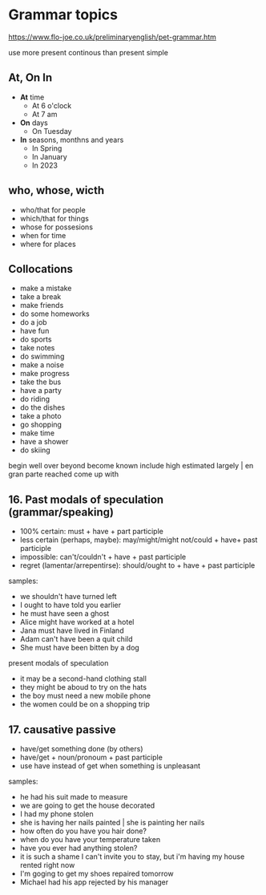 # Grammar topics

https://www.flo-joe.co.uk/preliminaryenglish/pet-grammar.htm

use more present continous than present simple



## At, On In

* **At** time
    * At 6 o'clock
    * At 7 am
* **On** days
    * On Tuesday
* **In** seasons, monthns and years
    * In Spring
    * In January
    * In 2023

## who, whose, wicth

* who/that for people
* which/that for things
* whose for possesions
* when for time
* where for places


## Collocations

* make a mistake
* take a break
* make friends
* do some homeworks
* do a job
* have fun
* do sports
* take notes
* do swimming
* make a noise
* make progress
* take the bus
* have a party
* do riding
* do the dishes
* take a photo
* go shopping
* make time
* have a shower
* do skiing

begin well over
beyond
become known
include
high
estimated
largely | en gran parte
reached
come up with

## 16. Past modals of speculation (grammar/speaking)

* 100% certain: must + have + part participle
* less certain (perhaps, maybe): may/might/might not/could + have+ past participle
* impossible: can't/couldn't + have + past participle
* regret (lamentar/arrepentirse): should/ought to + have + past participle

samples:

* we shouldn't have turned left
* I ought to have told you earlier
* he must have seen a ghost
* Alice might have worked at a hotel
* Jana must have lived in Finland
* Adam can't have been a quit child
* She must have been bitten by a dog

present modals of speculation

* it may be a second-hand clothing stall
* they might be aboud to try on the hats
* the boy must need a new mobile phone
* the women could be on a shopping trip


## 17. causative passive

* have/get something done (by others)
* have/get + noun/pronoum + past participle
* use have instead of get when something is unpleasant 

samples:

* he had his suit made to measure
* we are going to get the house decorated
* I had my phone stolen
* she is having her nails painted | she is painting her nails
* how often do you have you hair done?
* when do you have your temperature taken
* have you ever had anything stolen?
* it is such a shame I can't invite you to stay, but i'm having my house rented right now
* I'm goging to get my shoes repaired tomorrow
* Michael had his app rejected by his manager